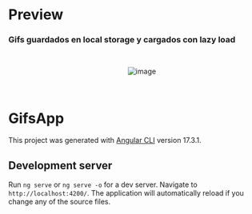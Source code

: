 # Preview 

<h3>Gifs guardados en local storage y cargados con lazy load</h3>
<div style="display:flex; justify-content:center; width:100%; height: auto; padding:15px">
  
  ![image](https://github.com/JordyCM24/GifsApp/assets/113217256/9c40b06e-a32c-42f9-9653-9a92cdc07e4d)

</div>


# GifsApp

This project was generated with [Angular CLI](https://github.com/angular/angular-cli) version 17.3.1.

## Development server

Run `ng serve` or `ng serve -o` for a dev server. Navigate to `http://localhost:4200/`. The application will automatically reload if you change any of the source files.
